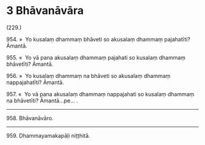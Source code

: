 # 3 Bhāvanāvāra

(229.)

954\. »  Yo kusalaṃ dhammaṃ bhāveti so akusalaṃ dhammaṃ pajahatīti? Āmantā.

955\. «  Yo vā pana akusalaṃ dhammaṃ pajahati so kusalaṃ dhammaṃ bhāvetīti? Āmantā.

956\. »  Yo kusalaṃ dhammaṃ na bhāveti so akusalaṃ dhammaṃ nappajahatīti? Āmantā.

957\. «  Yo vā pana akusalaṃ dhammaṃ nappajahati so kusalaṃ dhammaṃ na bhāvetīti? Āmantā…pe… .

---

958\. Bhāvanāvāro.

---

959\. Dhammayamakapāḷi niṭṭhitā.
